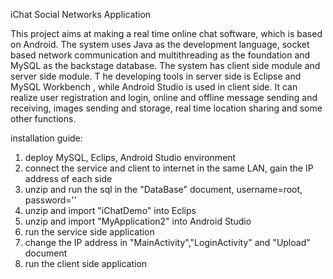 iChat Social Networks Application

This project aims at making a real time online chat software, which is based on Android. The system uses Java as the development language, socket based network communication and multithreading as the foundation and MySQL as the backstage database.
The system has client side module and server side module. T he developing tools in server side is Eclipse and MySQL Workbench , while Android Studio is used in client side. It can realize user registration and login, online and offline message sending and receiving, images sending and storage, real time location sharing and some other functions.

installation guide:
1. deploy MySQL, Eclips, Android Studio environment
2. connect the service and client to internet in the same LAN, gain the IP address of each side
3. unzip and run the sql in the "DataBase" document, username=root, password=''
4. unzip and import "iChatDemo" into Eclips
5. unzip and import "MyApplication2" into Android Studio
6. run the service side application
7. change the IP address in "MainActivity","LoginActivity" and "Upload" document
8. run the client side application


